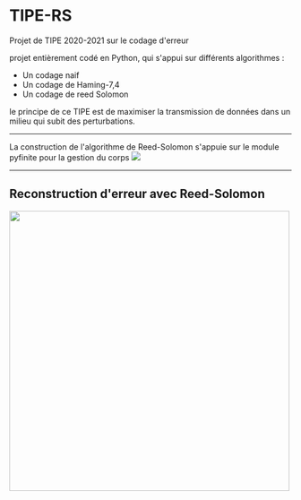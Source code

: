 # TIPE-RS

Projet de TIPE 2020-2021 sur le codage d'erreur

projet entièrement codé en Python, qui s'appui sur différents algorithmes :
  * Un codage naif
  * Un codage de Haming-7,4
  * Un codage de reed Solomon

le principe de ce TIPE est de maximiser la transmission de données dans un milieu qui subit des perturbations.

---

La construction de l'algorithme de Reed-Solomon s'appuie sur le module pyfinite pour la gestion du corps  <img src="https://render.githubusercontent.com/render/math?math=\mathbb{F}_{16}">

---


## Reconstruction d'erreur avec Reed-Solomon

<img src="https://github.com/GerfautGE/TIPE-RS/blob/main/Images/Comparaison.png" height="500">
